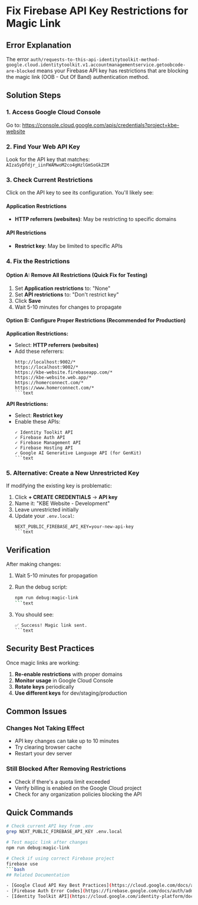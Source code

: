 # Fix Firebase API Key Restrictions for Magic Link

## Error Explanation

The error `auth/requests-to-this-api-identitytoolkit-method-google.cloud.identitytoolkit.v1.accountmanagementservice.getoobcode-are-blocked` means your Firebase API key has restrictions that are blocking the magic link (OOB - Out Of Band) authentication method.

## Solution Steps

### 1. Access Google Cloud Console

Go to: <https://console.cloud.google.com/apis/credentials?project=kbe-website>

### 2. Find Your Web API Key

Look for the API key that matches: `AIzaSyDfdjr_iinFWAMwoM2co4gHzlGmSoGkZIM`

### 3. Check Current Restrictions

Click on the API key to see its configuration. You'll likely see:

#### Application Restrictions

- **HTTP referrers (websites)**: May be restricting to specific domains

#### API Restrictions

- **Restrict key**: May be limited to specific APIs

### 4. Fix the Restrictions

#### Option A: Remove All Restrictions (Quick Fix for Testing)

1. Set **Application restrictions** to: "None"
2. Set **API restrictions** to: "Don't restrict key"
3. Click **Save**
4. Wait 5-10 minutes for changes to propagate

#### Option B: Configure Proper Restrictions (Recommended for Production)

**Application Restrictions:**

- Select: **HTTP referrers (websites)**
- Add these referrers:
  ```text
  http://localhost:9002/*
  https://localhost:9002/*
  https://kbe-website.firebaseapp.com/*
  https://kbe-website.web.app/*
  https://homerconnect.com/*
  https://www.homerconnect.com/*
  ```text

**API Restrictions:**

- Select: **Restrict key**
- Enable these APIs:
  ```text
  ✓ Identity Toolkit API
  ✓ Firebase Auth API
  ✓ Firebase Management API
  ✓ Firebase Hosting API
  ✓ Google AI Generative Language API (for GenKit)
  ```text

### 5. Alternative: Create a New Unrestricted Key

If modifying the existing key is problematic:

1. Click **+ CREATE CREDENTIALS** → **API key**
2. Name it: "KBE Website - Development"
3. Leave unrestricted initially
4. Update your `.env.local`:
   ```text
   NEXT_PUBLIC_FIREBASE_API_KEY=your-new-api-key
   ```text

## Verification

After making changes:

1. Wait 5-10 minutes for propagation
2. Run the debug script:

   ```bash
   npm run debug:magic-link
   ```text

3. You should see:
   ```text
   ✅ Success! Magic link sent.
   ```text

## Security Best Practices

Once magic links are working:

1. **Re-enable restrictions** with proper domains
2. **Monitor usage** in Google Cloud Console
3. **Rotate keys** periodically
4. **Use different keys** for dev/staging/production

## Common Issues

### Changes Not Taking Effect

- API key changes can take up to 10 minutes
- Try clearing browser cache
- Restart your dev server

### Still Blocked After Removing Restrictions

- Check if there's a quota limit exceeded
- Verify billing is enabled on the Google Cloud project
- Check for any organization policies blocking the API

## Quick Commands

```bash
# Check current API key from .env
grep NEXT_PUBLIC_FIREBASE_API_KEY .env.local

# Test magic link after changes
npm run debug:magic-link

# Check if using correct Firebase project
firebase use
```bash
## Related Documentation

- [Google Cloud API Key Best Practices](https://cloud.google.com/docs/authentication/api-keys)
- [Firebase Auth Error Codes](https://firebase.google.com/docs/auth/admin/errors)
- [Identity Toolkit API](https://cloud.google.com/identity-platform/docs/reference/rest)
